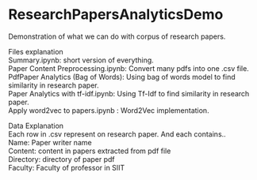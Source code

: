 # ResearchPapersAnalyticsDemo  
Demonstration of what we can do with corpus of research papers.  

Files explanation  
Summary.ipynb: short version of everything.     
Paper Content Preprocessing.ipynb: Convert many pdfs into one .csv file.    
PdfPaper Analytics (Bag of Words): Using bag of words model to find similarity in research paper.   
Paper Analytics with tf-idf.ipynb: Using Tf-Idf to find similarity in research paper.  
Apply word2vec to papers.ipynb : Word2Vec implementation.  

Data Explanation  
Each row in .csv represent on research paper. And each contains..  
Name: Paper writer name  
Content: content in papers extracted from pdf file  
Directory: directory of paper pdf  
Faculty: Faculty of professor in SIIT  
